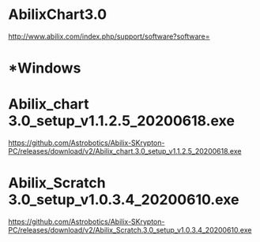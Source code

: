 # AbilixChart3.0

http://www.abilix.com/index.php/support/software?software=




# *Windows
# Abilix_chart 3.0_setup_v1.1.2.5_20200618.exe

https://github.com/Astrobotics/Abilix-SKrypton-PC/releases/download/v2/Abilix_chart.3.0_setup_v1.1.2.5_20200618.exe


#
# Abilix_Scratch 3.0_setup_v1.0.3.4_20200610.exe

https://github.com/Astrobotics/Abilix-SKrypton-PC/releases/download/v2/Abilix_Scratch.3.0_setup_v1.0.3.4_20200610.exe
